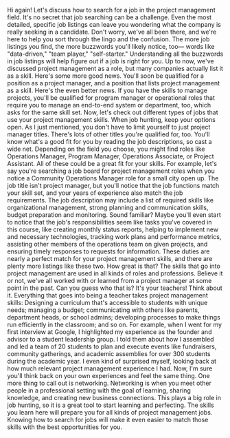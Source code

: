 Hi again! Let's discuss how to search for a job in the project management field.
It's no secret that job searching can be a challenge. Even the most detailed,
specific job listings can leave you wondering what the company is really seeking
in a candidate. Don't worry, we've all been there, and we're here to help you
sort through the lingo and the confusion. The more job listings you find, the
more buzzwords you'll likely notice, too— words like "data-driven," "team
player," "self-starter." Understanding all the buzzwords in job listings will
help figure out if a job is right for you. Up to now, we've discussed project
management as a role, but many companies actually list it as a skill. Here's
some more good news. You'll soon be qualified for a position as a project
manager, and a position that lists project management as a skill. Here's the
even better news. If you have the skills to manage projects, you'll be qualified
for program manager or operational roles that require you to manage an
end-to-end system or department, too, which asks for the same skill set. Now,
let's check out different types of jobs that use your project management skills.
When job hunting, keep your options open. As I just mentioned, you don't have to
limit yourself to just project manager titles. There's lots of other titles
you're qualified for, too. You'll know what's a good fit for you by reading the
job descriptions, so cast a wide net. Depending on the field you choose, you
might find roles like Operations Manager, Program Manager, Operations Associate,
or Project Assistant. All of these could be a great fit for your skills. For
example, let's say you're searching a job board for project management roles
when you notice a Community Operations Manager role for a small city open up.
The job title isn't project manager, but you'll notice that the job functions
match your skill set, and your years of experience also match the job
requirements. The job description may include a list of required skills like
organizational management, strong planning and communication skills, budget
preparation and monitoring. Sound familiar? Maybe you'll even start to notice
that the job's responsibilities seem like tasks you've covered in this course,
like creating monthly status reports, helping to implement new and necessary
technologies, tracking work plans and performance metrics, assisting other
members of the operations team on given projects, and ensuring timely responses
to requests for information. These duties are nearly a perfect match for your
project management skills, and there are plenty more listings like these two.
How great is that? The skills that go into project management are used in all
kinds of roles and professions. Believe it or not, we've all worked with or
learned from a project manager at some point in the past. Can you guess who that
is? It's your teachers!  Think about it. Everything that goes into being a
teacher takes project management skills: Designing a curriculum that's
accessible to students with unique needs; managing a budget; communicating with
others like parents, department heads, or school admins; developing processes to
make things run efficiently in the classroom; and so on. For example, when I
went for my first interview at Google, I highlighted my experience as the
founder and advisor to a student leadership group. I told them about how I
assembled and led a team of 20 students to plan and execute events like
fundraisers, community gatherings, and academic assemblies for over 300 students
during the academic year. I even kind of surprised myself, looking back at how
much relevant project management experience I had. Now, I'm sure you'll think
back on your own experiences and feel the same thing. One more thing to call out
is networking. Networking is when you meet other people in a professional
setting with the goal of learning, sharing knowledge, and creating new business
connections. This plays a big role in job hunting, so it is a great tool to
start learning and perfecting. The skills you learn here will prepare you for
all kinds of project management jobs. Knowing how to search for jobs will make
it even easier to match those skills with the best opportunities for you.
